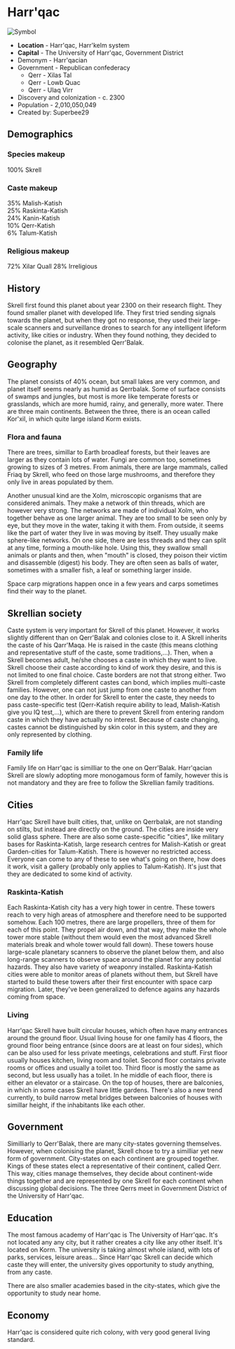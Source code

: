 # Harr'qac



![Symbol][1]

* **Location**  -  Harr'qac, Harr'kelm system 
* **Capital** - The University of Harr'qac, Government District
* Demonym - Harr'qacian 
* Government - Republican confederacy 
  * Qerr -  Xilas Tal 
  * Qerr - Lowb Quac 
  * Qerr -  Ulaq Virr
* Discovery and colonization - c. 2300  
* Population -  2,010,050,049
* Created by: Superbee29 

## Demographics

### Species makeup

100% Skrell

### Caste makeup

35% Malish-Katish  
25% Raskinta-Katish  
24% Kanin-Katish  
10% Qerr-Katish  
6% Talum-Katish

### Religious makeup

72% Xilar Quall
28% Irreligious

## History

Skrell first found this planet about year 2300 on their research flight. They found smaller planet with developed life. They first tried sending signals towards the planet, but when they got no response, they used their large-scale scanners and surveillance drones to search for any intelligent lifeform activity, like cities or industry. When they found nothing, they decided to colonise the planet, as it resembled Qerr'Balak.

## Geography

The planet consists of 40% ocean, but small lakes are very common, and planet itself seems nearly as humid as Qerrbalak. Some of surface consists of swamps and jungles, but most is more like temperate forests or grasslands, which are more humid, rainy, and generally, more water. There are three main continents. Between the three, there is an ocean called Kor'xil, in which quite large island Korm exists.

### Flora and fauna

There are trees, simillar to Earth broadleaf forests, but their leaves are larger as they contain lots of water. Fungi are common too, sometimes growing to sizes of 3 metres. From animals, there are large mammals, called Friaq by Skrell, who feed on those large mushrooms, and therefore they only live in areas populated by them.

Another unusual kind are the Xolm, microscopic organisms that are considered animals. They make a network of thin threads, which are however very strong. The networks are made of individual Xolm, who together behave as one larger animal. They are too small to be seen only by eye, but they move in the water, taking it with them. From outside, it seems like the part of water they live in was moving by itself. They usually make sphere-like networks. On one side, there are less threads and they can split at any time, forming a mouth-like hole. Using this, they swallow small animals or plants and then, when "mouth" is closed, they poison their victim and disassemble (digest) his body. They are often seen as balls of water, sometimes with a smaller fish, a leaf or something larger inside.

Space carp migrations happen once in a few years and carps sometimes find their way to the planet.

## Skrellian society

Caste system is very important for Skrell of this planet. However, it works slightly different than on Qerr'Balak and colonies close to it. A Skrell inherits the caste of his Qarr'Maqa. He is raised in the caste (this means clothing and representative stuff of the caste, some traditions,...). Then, when a Skrell becomes adult, he/she chooses a caste in which they want to live. Skrell choose their caste according to kind of work they desire, and this is not limited to one final choice. Caste borders are not that strong either. Two Skrell from completely different castes can bond, which implies multi-caste families. However, one can not just jump from one caste to another from one day to the other. In order for Skrell to enter the caste, they needs to pass caste-specific test (Qerr-Katish require ability to lead, Malish-Katish give you IQ test,...), which are there to prevent Skrell from entering random caste in which they have actually no interest. Because of caste changing, castes cannot be distinguished by skin color in this system, and they are only represented by clothing.

### Family life

Family life on Harr'qac is similliar to the one on Qerr'Balak. Harr'qacian Skrell are slowly adopting more monogamous form of family, however this is not mandatory and they are free to follow the Skrellian family traditions.

## Cities

Harr'qac Skrell have built cities, that, unlike on Qerrbalak, are not standing on stilts, but instead are directly on the ground. The cities are inside very solid glass sphere. There are also some caste-specific "cities", like military bases for Raskinta-Katish, large research centres for Malish-Katish or great Garden-cities for Talum-Katish. There is however no restricted access. Everyone can come to any of these to see what's going on there, how does it work, visit a gallery (probably only applies to Talum-Katish). It's just that they are dedicated to some kind of activity.

### Raskinta-Katish

Each Raskinta-Katish city has a very high tower in centre. These towers reach to very high areas of atmosphere and therefore need to be supported somehow. Each 100 metres, there are large propellers, three of them for each of this point. They propel air down, and that way, they make the whole tower more stable (without them would even the most advanced Skrell materials break and whole tower would fall down). These towers house large-scale planetary scanners to observe the planet below them, and also long-range scanners to observe space around the planet for any potential hazards. They also have variety of weaponry installed. Raskinta-Katish cities were able to monitor areas of planets without them, but Skrell have started to build these towers after their first encounter with space carp migration. Later, they've been generalized to defence agains any hazards coming from space.

### Living

Harr'qac Skrell have built circular houses, which often have many entrances around the ground floor. Usual living house for one family has 4 floors, the ground floor being entrance (since doors are at least on four sides), which can be also used for less private meetings, celebrations and stuff. First floor usually houses kitchen, living room and toilet. Second floor contains private rooms or offices and usually a toilet too. Third floor is mostly the same as second, but less usually has a toilet. In he middle of each floor, there is either an elevator or a staircase. On the top of houses, there are balconies, in which in some cases Skrell have little gardens. There's also a new trend currently, to build narrow metal bridges between balconies of houses with simillar height, if the inhabitants like each other.

## Government

Similliarly to Qerr'Balak, there are many city-states governing themselves. However, when colonising the planet, Skrell chose to try a similliar yet new form of government. City-states on each continent are grouped together. Kings of these states elect a representative of their continent, called Qerr. This way, cities manage themselves, they decide about continent-wide things together and are represented by one Skrell for each continent when discussing global decisions. The three Qerrs meet in Government District of the University of Harr'qac.

## Education

The most famous academy of Harr'qac is The University of Harr'qac. It's not located any any city, but it rather creates a city like any other itself. It's located on Korm. The university is taking almost whole island, with lots of parks, services, leisure areas... Since Harr'qac Skrell can decide which caste they will enter, the university gives opportunity to study anything, from any caste.

There are also smaller academies based in the city-states, which give the opportunity to study near home.

## Economy

Harr'qac is considered quite rich colony, with very good general living standard.

[1]: https://wiki.baystation12.net/images/thumb/c/c2/Harrqac.png/100px-Harrqac.png
